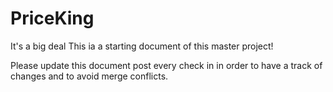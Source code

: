 PriceKing
=========

It's a big deal
This ia a starting document of this master project!

Please update this document post every check in in order to have a track of changes and to avoid merge conflicts.

